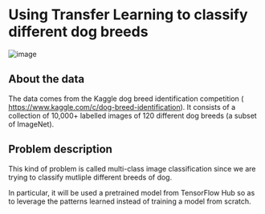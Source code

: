# Using Transfer Learning to classify different  dog breeds
![image](https://user-images.githubusercontent.com/50627877/124496486-c47ac300-ddb9-11eb-86aa-71153ec2d00b.png)


## About the data

The data comes from the Kaggle dog breed identification competition ( https://www.kaggle.com/c/dog-breed-identification). It consists of a collection of 10,000+ labelled images of 120 different dog breeds (a subset of ImageNet).

## Problem description

This kind of problem is called multi-class image classification since we are trying to classify mutliple different breeds of dog. 

In particular, it will be used a pretrained model from TensorFlow Hub so as to leverage the patterns learned instead of training a model from scratch.

